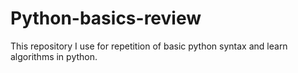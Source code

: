 # Python-basics-review

This repository I use for repetition of basic python syntax and learn algorithms in python. 
